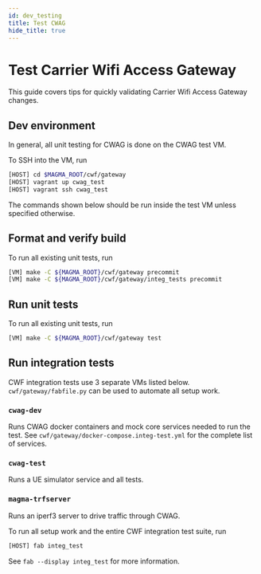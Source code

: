 ```yaml
---
id: dev_testing
title: Test CWAG
hide_title: true
---
```


# Test Carrier Wifi Access Gateway

This guide covers tips for quickly validating Carrier Wifi Access Gateway changes.

## Dev environment
In general, all unit testing for CWAG is done on the CWAG test VM.

To SSH into the VM, run

```bash
[HOST] cd $MAGMA_ROOT/cwf/gateway
[HOST] vagrant up cwag_test
[HOST] vagrant ssh cwag_test
```
The commands shown below should be run inside the test VM unless specified otherwise.

## Format and verify build
To run all existing unit tests, run

```bash
[VM] make -C ${MAGMA_ROOT}/cwf/gateway precommit
[VM] make -C ${MAGMA_ROOT}/cwf/gateway/integ_tests precommit
```

## Run unit tests

To run all existing unit tests, run

```bash
[VM] make -C ${MAGMA_ROOT}/cwf/gateway test
```

## Run integration tests

CWF integration tests use 3 separate VMs listed below.
`cwf/gateway/fabfile.py` can be used to automate all setup work.

###  `cwag-dev`

Runs CWAG docker containers and mock core services needed to run the test. 
See `cwf/gateway/docker-compose.integ-test.yml` for the complete list of services.

### `cwag-test`

Runs a UE simulator service and all tests.

### `magma-trfserver`

Runs an iperf3 server to drive traffic through CWAG.

To run all setup work and the entire CWF integration test suite, run
```bash
[HOST] fab integ_test
```

See `fab --display integ_test` for more information.